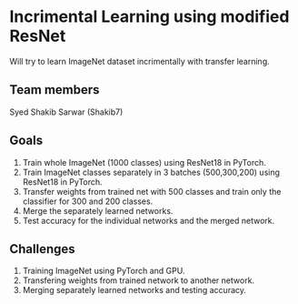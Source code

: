 # Incrimental Learning using modified ResNet
Will try to learn ImageNet dataset incrimentally with transfer learning.

## Team members
Syed Shakib Sarwar (Shakib7)

## Goals
1. Train whole ImageNet (1000 classes) using ResNet18 in PyTorch.
2. Train ImageNet classes separately in 3 batches (500,300,200) using ResNet18 in PyTorch.
3. Transfer weights from trained net with 500 classes and train only the classifier for 300 and 200 classes.
4. Merge the separately learned networks.
5. Test accuracy for the individual networks and the merged network.

## Challenges
1. Training ImageNet using PyTorch and GPU.
2. Transfering weights from trained network to another network.
3. Merging separately learned networks and testing accuracy.

